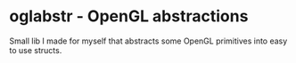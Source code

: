 # oglabstr - OpenGL abstractions

Small lib I made for myself that abstracts some OpenGL primitives into easy to use 
structs. 
